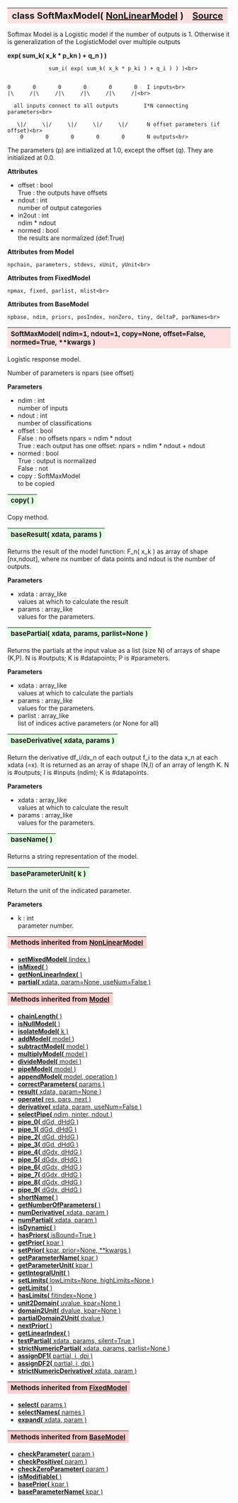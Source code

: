 ---
---
<br><br><br>

<a name="SoftMaxModel"></a>
<table><thead style="background-color:#FFE0E0; width:100%; font-size:20px"><tr><th style="text-align:left">
<strong>class SoftMaxModel(</strong> <a href="./NonLinearModel.html">NonLinearModel</a> )</th><th style="text-align:right"><a href=https://github.com/dokester/BayesicFitting/blob/master/BayesicFitting/source/SoftMaxModel.py target=_blank>Source</a></th></tr></thead></table>
<p>

Softmax Model is a Logistic model if the number of outputs is 1.
Otherwise it is generalization of the LogisticModel over multiple outputs

<b>                   exp( sum_k( x_k * p_kn ) + q_n ) )</b>

                 sum_i( exp( sum_k( x_k * p_ki ) + q_i ) ) )<br>


    0       0       0       0       0       0   I inputs<br>
    |\     /|\     /|\     /|\     /|\     /|<br>

      all inputs connect to all outputs        I*N connecting parameters<br>

       \|/     \|/     \|/     \|/     \|/      N offset parameters (if offset)<br>
        0       0       0       0       0       N outputs<br>



The parameters (p) are initialized at 1.0, except the offset (q).
They are initialized at 0.0.



<b>Attributes</b>

* offset  :  bool<br>
    True : the outputs have offsets<br>
* ndout  :  int<br>
    number of output categories<br>
* in2out  :  int<br>
    ndim * ndout<br>
* normed  :  bool<br>
    the results are normalized (def:True)<br>

<b>Attributes from Model</b>

    npchain, parameters, stdevs, xUnit, yUnit<br>

<b>Attributes from FixedModel</b>

    npmax, fixed, parlist, mlist<br>

<b>Attributes from BaseModel</b>

    npbase, ndim, priors, posIndex, nonZero, tiny, deltaP, parNames<br>


<a name="SoftMaxModel"></a>
<table><thead style="background-color:#FFE0E0; width:100%; font-size:15px"><tr><th style="text-align:left">
<strong>SoftMaxModel(</strong> ndim=1, ndout=1, copy=None, offset=False, normed=True, **kwargs )
</th></tr></thead></table>
<p>

Logistic response model.

Number of parameters is npars (see offset)

<b>Parameters</b>

* ndim  :  int<br>
    number of inputs<br>
* ndout  :  int<br>
    number of classifications<br>
* offset  :  bool<br>
    False : no offsets                  npars = ndim * ndout<br>
    True  : each output has one offset: npars = ndim * ndout + ndout<br>
* normed  :  bool<br>
    True : output is normalized<br>
    False : not<br>
* copy  :  SoftMaxModel<br>
    to be copied<br>


<a name="copy"></a>
<table><thead style="background-color:#E0FFE0; width:100%; font-size:15px"><tr><th style="text-align:left">
<strong>copy(</strong> )
</th></tr></thead></table>
<p>
Copy method. 

<a name="baseResult"></a>
<table><thead style="background-color:#E0FFE0; width:100%; font-size:15px"><tr><th style="text-align:left">
<strong>baseResult(</strong> xdata, params )
</th></tr></thead></table>
<p>

Returns the result of the model function: F_n( x_k ) as array of
shape [nx,ndout], where nx number of data points and ndout is the number of
outputs.

<b>Parameters</b>

* xdata  :  array_like<br>
    values at which to calculate the result<br>
* params  :  array_like<br>
    values for the parameters.<br>


<a name="basePartial"></a>
<table><thead style="background-color:#E0FFE0; width:100%; font-size:15px"><tr><th style="text-align:left">
<strong>basePartial(</strong> xdata, params, parlist=None )
</th></tr></thead></table>
<p>

Returns the partials at the input value as a list (size N) of arrays
of shape (K,P). N is #outputs; K is #datapoints; P is #parameters.

<b>Parameters</b>

* xdata  :  array_like<br>
    values at which to calculate the partials<br>
* params  :  array_like<br>
    values for the parameters.<br>
* parlist  :  array_like<br>
    list of indices active parameters (or None for all)<br>


<a name="baseDerivative"></a>
<table><thead style="background-color:#E0FFE0; width:100%; font-size:15px"><tr><th style="text-align:left">
<strong>baseDerivative(</strong> xdata, params ) 
</th></tr></thead></table>
<p>

Return the derivative df_i/dx_n of each output f_i to the data x_n
at each xdata (=x).
It is returned as an array of shape (N,I) of an array of length K.
N is #outputs; I is #inputs (ndim); K is #datapoints.

<b>Parameters</b>

* xdata  :  array_like<br>
    values at which to calculate the result<br>
* params  :  array_like<br>
    values for the parameters.<br>


<a name="baseName"></a>
<table><thead style="background-color:#E0FFE0; width:100%; font-size:15px"><tr><th style="text-align:left">
<strong>baseName(</strong> )
</th></tr></thead></table>
<p>

Returns a string representation of the model.


<a name="baseParameterUnit"></a>
<table><thead style="background-color:#E0FFE0; width:100%; font-size:15px"><tr><th style="text-align:left">
<strong>baseParameterUnit(</strong> k )
</th></tr></thead></table>
<p>

Return the unit of the indicated parameter.

<b>Parameters</b>

* k  :  int<br>
    parameter number.<br>


<table><thead style="background-color:#FFD0D0; width:100%; font-size:15px"><tr><th style="text-align:left">
<strong>Methods inherited from</strong> <a href="./NonLinearModel.html">NonLinearModel</a></th></tr></thead></table>


* [<strong>setMixedModel(</strong> lindex )](./NonLinearModel.md#setMixedModel)
* [<strong>isMixed(</strong> )](./NonLinearModel.md#isMixed)
* [<strong>getNonLinearIndex(</strong> )](./NonLinearModel.md#getNonLinearIndex)
* [<strong>partial(</strong> xdata, param=None, useNum=False )](./NonLinearModel.md#partial)


<table><thead style="background-color:#FFD0D0; width:100%; font-size:15px"><tr><th style="text-align:left">
<strong>Methods inherited from</strong> <a href="./Model.html">Model</a></th></tr></thead></table>


* [<strong>chainLength(</strong> )](./Model.md#chainLength)
* [<strong>isNullModel(</strong> ) ](./Model.md#isNullModel)
* [<strong>isolateModel(</strong> k )](./Model.md#isolateModel)
* [<strong>addModel(</strong> model )](./Model.md#addModel)
* [<strong>subtractModel(</strong> model )](./Model.md#subtractModel)
* [<strong>multiplyModel(</strong> model )](./Model.md#multiplyModel)
* [<strong>divideModel(</strong> model )](./Model.md#divideModel)
* [<strong>pipeModel(</strong> model )](./Model.md#pipeModel)
* [<strong>appendModel(</strong> model, operation )](./Model.md#appendModel)
* [<strong>correctParameters(</strong> params )](./Model.md#correctParameters)
* [<strong>result(</strong> xdata, param=None )](./Model.md#result)
* [<strong>operate(</strong> res, pars, next )](./Model.md#operate)
* [<strong>derivative(</strong> xdata, param, useNum=False )](./Model.md#derivative)
* [<strong>selectPipe(</strong> ndim, ninter, ndout ) ](./Model.md#selectPipe)
* [<strong>pipe_0(</strong> dGd, dHdG ) ](./Model.md#pipe_0)
* [<strong>pipe_1(</strong> dGd, dHdG ) ](./Model.md#pipe_1)
* [<strong>pipe_2(</strong> dGd, dHdG ) ](./Model.md#pipe_2)
* [<strong>pipe_3(</strong> dGd, dHdG ) ](./Model.md#pipe_3)
* [<strong>pipe_4(</strong> dGdx, dHdG ) ](./Model.md#pipe_4)
* [<strong>pipe_5(</strong> dGdx, dHdG ) ](./Model.md#pipe_5)
* [<strong>pipe_6(</strong> dGdx, dHdG ) ](./Model.md#pipe_6)
* [<strong>pipe_7(</strong> dGdx, dHdG ) ](./Model.md#pipe_7)
* [<strong>pipe_8(</strong> dGdx, dHdG ) ](./Model.md#pipe_8)
* [<strong>pipe_9(</strong> dGdx, dHdG ) ](./Model.md#pipe_9)
* [<strong>shortName(</strong> ) ](./Model.md#shortName)
* [<strong>getNumberOfParameters(</strong> )](./Model.md#getNumberOfParameters)
* [<strong>numDerivative(</strong> xdata, param )](./Model.md#numDerivative)
* [<strong>numPartial(</strong> xdata, param )](./Model.md#numPartial)
* [<strong>isDynamic(</strong> ) ](./Model.md#isDynamic)
* [<strong>hasPriors(</strong> isBound=True ) ](./Model.md#hasPriors)
* [<strong>getPrior(</strong> kpar )](./Model.md#getPrior)
* [<strong>setPrior(</strong> kpar, prior=None, **kwargs )](./Model.md#setPrior)
* [<strong>getParameterName(</strong> kpar )](./Model.md#getParameterName)
* [<strong>getParameterUnit(</strong> kpar )](./Model.md#getParameterUnit)
* [<strong>getIntegralUnit(</strong> )](./Model.md#getIntegralUnit)
* [<strong>setLimits(</strong> lowLimits=None, highLimits=None )](./Model.md#setLimits)
* [<strong>getLimits(</strong> ) ](./Model.md#getLimits)
* [<strong>hasLimits(</strong> fitindex=None )](./Model.md#hasLimits)
* [<strong>unit2Domain(</strong> uvalue, kpar=None )](./Model.md#unit2Domain)
* [<strong>domain2Unit(</strong> dvalue, kpar=None )](./Model.md#domain2Unit)
* [<strong>partialDomain2Unit(</strong> dvalue )](./Model.md#partialDomain2Unit)
* [<strong>nextPrior(</strong> ) ](./Model.md#nextPrior)
* [<strong>getLinearIndex(</strong> )](./Model.md#getLinearIndex)
* [<strong>testPartial(</strong> xdata, params, silent=True )](./Model.md#testPartial)
* [<strong>strictNumericPartial(</strong> xdata, params, parlist=None ) ](./Model.md#strictNumericPartial)
* [<strong>assignDF1(</strong> partial, i, dpi ) ](./Model.md#assignDF1)
* [<strong>assignDF2(</strong> partial, i, dpi ) ](./Model.md#assignDF2)
* [<strong>strictNumericDerivative(</strong> xdata, param ) ](./Model.md#strictNumericDerivative)


<table><thead style="background-color:#FFD0D0; width:100%; font-size:15px"><tr><th style="text-align:left">
<strong>Methods inherited from</strong> <a href="./FixedModel.html">FixedModel</a></th></tr></thead></table>


* [<strong>select(</strong> params ) ](./FixedModel.md#select)
* [<strong>selectNames(</strong> names ) ](./FixedModel.md#selectNames)
* [<strong>expand(</strong> xdata, param ) ](./FixedModel.md#expand)


<table><thead style="background-color:#FFD0D0; width:100%; font-size:15px"><tr><th style="text-align:left">
<strong>Methods inherited from</strong> <a href="./BaseModel.html">BaseModel</a></th></tr></thead></table>


* [<strong>checkParameter(</strong> param ) ](./BaseModel.md#checkParameter)
* [<strong>checkPositive(</strong> param ) ](./BaseModel.md#checkPositive)
* [<strong>checkZeroParameter(</strong> param )](./BaseModel.md#checkZeroParameter)
* [<strong>isModifiable(</strong> ) ](./BaseModel.md#isModifiable)
* [<strong>basePrior(</strong> kpar ) ](./BaseModel.md#basePrior)
* [<strong>baseParameterName(</strong> kpar ) ](./BaseModel.md#baseParameterName)
